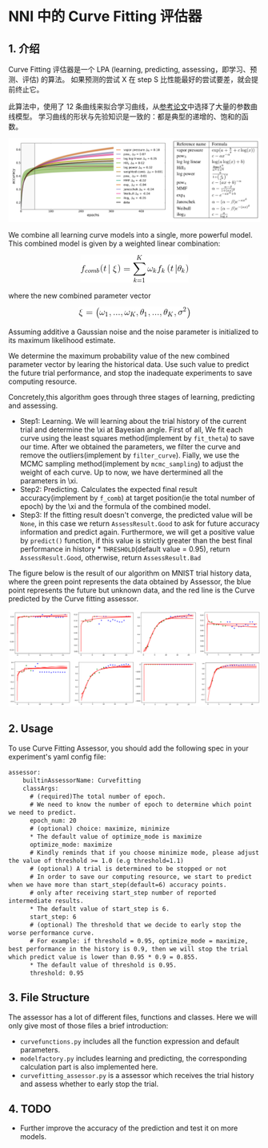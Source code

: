# NNI 中的 Curve Fitting 评估器

## 1. 介绍

Curve Fitting 评估器是一个 LPA (learning, predicting, assessing，即学习、预测、评估) 的算法。 如果预测的尝试 X 在 step S 比性能最好的尝试要差，就会提前终止它。

此算法中，使用了 12 条曲线来拟合学习曲线，从[参考论文](http://aad.informatik.uni-freiburg.de/papers/15-IJCAI-Extrapolation_of_Learning_Curves.pdf)中选择了大量的参数曲线模型。 学习曲线的形状与先验知识是一致的：都是典型的递增的、饱和的函数。

<p align="center">
<img src="./learning_curve.PNG" alt="drawing"/>
</p>

We combine all learning curve models into a single, more powerful model. This combined model is given by a weighted linear combination:

<p align="center">
<img src="./f_comb.gif" alt="drawing"/>
</p>

where the new combined parameter vector

<p align="center">
<img src="./expression_xi.gif" alt="drawing"/>
</p>

Assuming additive a Gaussian noise and the noise parameter is initialized to its maximum likelihood estimate.

We determine the maximum probability value of the new combined parameter vector by learing the historical data. Use such value to predict the future trial performance, and stop the inadequate experiments to save computing resource.

Concretely,this algorithm goes through three stages of learning, predicting and assessing.

* Step1: Learning. We will learning about the trial history of the current trial and determine the \xi at Bayesian angle. First of all, We fit each curve using the least squares method(implement by `fit_theta`) to save our time. After we obtained the parameters, we filter the curve and remove the outliers(implement by `filter_curve`). Fially, we use the MCMC sampling method(implement by `mcmc_sampling`) to adjust the weight of each curve. Up to now, we have dertermined all the parameters in \xi.
* Step2: Predicting. Calculates the expected final result accuracy(implement by `f_comb`) at target position(ie the total number of epoch) by the \xi and the formula of the combined model.
* Step3: If the fitting result doesn't converge, the predicted value will be `None`, in this case we return `AssessResult.Good` to ask for future accuracy information and predict again. Furthermore, we will get a positive value by `predict()` function, if this value is strictly greater than the best final performance in history * `THRESHOLD`(default value = 0.95), return `AssessResult.Good`, otherwise, return `AssessResult.Bad`

The figure below is the result of our algorithm on MNIST trial history data, where the green point represents the data obtained by Assessor, the blue point represents the future but unknown data, and the red line is the Curve predicted by the Curve fitting assessor.

<p align="center">
<img src="./example_of_curve_fitting.PNG" alt="drawing"/>
</p>

## 2. Usage

To use Curve Fitting Assessor, you should add the following spec in your experiment's yaml config file:

    assessor:
        builtinAssessorName: Curvefitting
        classArgs:
          # (required)The total number of epoch.
          # We need to know the number of epoch to determine which point we need to predict.
          epoch_num: 20
          # (optional) choice: maximize, minimize
          * The default value of optimize_mode is maximize
          optimize_mode: maximize
          # Kindly reminds that if you choose minimize mode, please adjust the value of threshold >= 1.0 (e.g threshold=1.1)
          # (optional) A trial is determined to be stopped or not
          # In order to save our computing resource, we start to predict when we have more than start_step(default=6) accuracy points.
          # only after receiving start_step number of reported intermediate results.
          * The default value of start_step is 6.
          start_step: 6
          # (optional) The threshold that we decide to early stop the worse performance curve.
          # For example: if threshold = 0.95, optimize_mode = maximize, best performance in the history is 0.9, then we will stop the trial which predict value is lower than 0.95 * 0.9 = 0.855.
          * The default value of threshold is 0.95.
          threshold: 0.95
    

## 3. File Structure

The assessor has a lot of different files, functions and classes. Here we will only give most of those files a brief introduction:

* `curvefunctions.py` includes all the function expression and default parameters.
* `modelfactory.py` includes learning and predicting, the corresponding calculation part is also implemented here.
* `curvefitting_assessor.py` is a assessor which receives the trial history and assess whether to early stop the trial.

## 4. TODO

* Further improve the accuracy of the prediction and test it on more models.